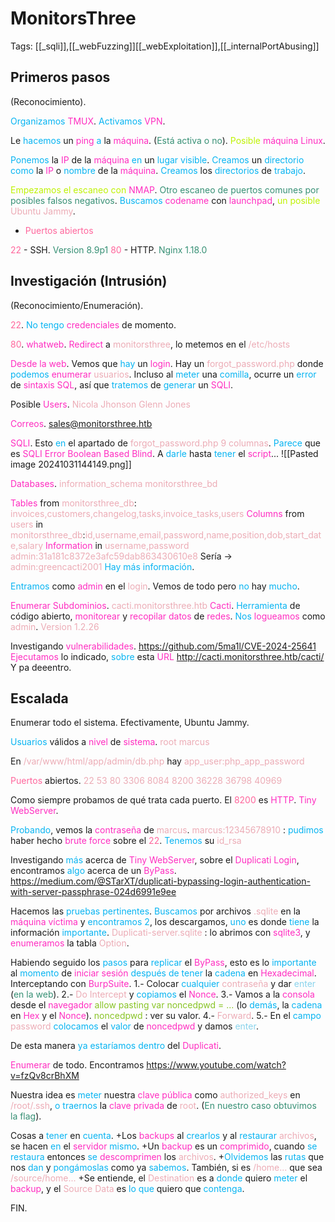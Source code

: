 # MonitorsThree

Tags: [[_sqli]],[[_webFuzzing]][[_webExploitation]],[[_internalPortAbusing]]

## Primeros pasos
(Reconocimiento).

<span style="color:#07b4f2">Organizamos</span> <span style="color:#ff2dc0">TMUX</span>.
<span style="color:#07b4f2">Activamos</span> <span style="color:#ff2dc0">VPN</span>.

Le <span style="color:#07b4f2">hacemos</span> un <span style="color:#ff2dc0">ping</span> <span style="color:#07b4f2">a</span> la <span style="color:#ff2dc0">máquina</span>. (<span style="color:#379075">Está activa o no</span>).
<span style="color:#bef202">Posible</span> <span style="color:#ff2dc0">máquina Linux</span>.

<span style="color:#07b4f2">Ponemos</span> la <span style="color:#ff2dc0">IP</span> de la <span style="color:#ff2dc0">máquina</span> <span style="color:#07b4f2">en</span> un <span style="color:#07b4f2">lugar visible</span>.
<span style="color:#07b4f2">Creamos</span> un <span style="color:#07b4f2">directorio</span> <span style="color:#07b4f2">como</span> la <span style="color:#ff2dc0">IP</span> o <span style="color:#07b4f2">nombre</span> de la <span style="color:#ff2dc0">máquina</span>.
<span style="color:#07b4f2">Creamos</span> los <span style="color:#07b4f2">directorios</span> de <span style="color:#07b4f2">trabajo</span>.

<span style="color:#bef202">Empezamos el escaneo con</span> <span style="color:#ff2dc0">NMAP</span>. <span style="color:#379075">Otro escaneo de puertos comunes por posibles falsos negativos</span>.
<span style="color:#07b4f2">Buscamos</span> <span style="color:#ff2dc0">codename</span> con <span style="color:#ff2dc0">launchpad</span>, <span style="color:#bef202">un posible</span> <span style="color:#ecacb6">Ubuntu Jammy</span>.

+ <span style="color:#ff669c">Puertos abiertos</span>

<span style="color:#ff669c">22</span> - SSH. <span style="color:#379075">Version 8.9p1</span>
<span style="color:#ff669c">80</span> - HTTP. <span style="color:#379075">Nginx 1.18.0</span>


## Investigación (Intrusión)
(Reconocimiento/Enumeración).

<span style="color:#ff669c">22</span>.
<span style="color:#07b4f2">No tengo</span> <span style="color:#ff2dc0">credenciales</span> de momento.


<span style="color:#ff669c">80</span>.
<span style="color:#ff2dc0">whatweb</span>. <span style="color:#ff2dc0">Redirect</span> a <span style="color:#ecacb6">monitorsthree</span>, lo metemos en el <span style="color:#ecacb6">/etc/hosts</span>

<span style="color:#ff2dc0">Desde la web</span>. 
Vemos que <span style="color:#07b4f2">hay</span> un <span style="color:#ff2dc0">login</span>.
Hay un <span style="color:#ecacb6">forgot_password.php</span> donde <span style="color:#07b4f2">podemos</span> <span style="color:#ff2dc0">enumerar</span> <span style="color:#ecacb6">usuarios</span>. Incluso al <span style="color:#07b4f2">meter</span> una <span style="color:#07b4f2">comilla</span>, ocurre un <span style="color:#07b4f2">error</span> de <span style="color:#ff2dc0">sintaxis SQL</span>, así que <span style="color:#07b4f2">tratemos</span> de <span style="color:#07b4f2">generar</span> un <span style="color:#ff2dc0">SQLI</span>.

Posible <span style="color:#ff2dc0">Users</span>.
<span style="color:#ecacb6">Nicola Jhonson</span>
<span style="color:#ecacb6">Glenn Jones</span>

<span style="color:#ff2dc0">Correos</span>.
<span style="color:#ecacb6">sales@monitorsthree.htb</span> 

<span style="color:#ff2dc0">SQLI</span>.
Esto <span style="color:#07b4f2">en</span> el apartado de <span style="color:#ecacb6">forgot_password.php</span>
<span style="color:#ecacb6">9 columnas</span>.
<span style="color:#07b4f2">Parece</span> que es <span style="color:#ff2dc0">SQLI Error Boolean Based Blind</span>.
A <span style="color:#07b4f2">darle</span> hasta <span style="color:#07b4f2">tener</span> el <span style="color:#ff2dc0">script</span>...
![[Pasted image 20241031144149.png]]

<span style="color:#ff2dc0">Databases</span>.
<span style="color:#ecacb6">information_schema</span>
<span style="color:#ecacb6">monitorsthree_bd</span> 

<span style="color:#ff2dc0">Tables</span> from <span style="color:#ecacb6">monitorsthree_db</span>: <span style="color:#ecacb6">invoices,customers,changelog,tasks,invoice_tasks,users</span>
<span style="color:#ff2dc0">Columns</span> from <span style="color:#ecacb6">users</span> in <span style="color:#ecacb6">monitorsthree_db</span>:<span style="color:#ecacb6">id,username,email,password,name,position,dob,start_date,salary</span>
<span style="color:#ff2dc0">Information</span> in <span style="color:#ecacb6">username,password</span> 
<span style="color:#ecacb6">admin:31a181c8372e3afc59dab863430610e8</span>
Sería -> <span style="color:#ecacb6">admin:greencacti2001</span> 
<span style="color:#07b4f2">Hay más información</span>.


<span style="color:#07b4f2">Entramos</span> como <span style="color:#ff2dc0">admin</span> en el <span style="color:#ecacb6">login</span>.
Vemos de todo pero <span style="color:#07b4f2">no</span> hay <span style="color:#07b4f2">mucho</span>.

<span style="color:#ff2dc0">Enumerar Subdominios</span>.
<span style="color:#ecacb6">cacti.monitorsthree.htb</span>
<span style="color:#ff2dc0">Cacti</span>. <span style="color:#07b4f2">Herramienta</span> de código abierto, <span style="color:#ff2dc0">monitorear</span> y <span style="color:#ff2dc0">recopilar datos </span>de <span style="color:#ff2dc0">redes</span>.
<span style="color:#07b4f2">Nos</span> <span style="color:#ff2dc0">logueamos</span> como <span style="color:#ecacb6">admin</span>.
<span style="color:#ecacb6">Version 1.2.26</span>

Investigando <span style="color:#ff2dc0">vulnerabilidades</span>.
https://github.com/5ma1l/CVE-2024-25641
<span style="color:#ff2dc0">Ejecutamos</span> lo indicado, <span style="color:#07b4f2">sobre</span> esta <span style="color:#ff2dc0">URL</span>
<span style="color:#ecacb6">http://cacti.monitorsthree.htb/cacti/</span>
Y pa deeentro.


## Escalada

Enumerar todo el sistema.
Efectivamente, Ubuntu Jammy.

<span style="color:#07b4f2">Usuarios</span> válidos a <span style="color:#ff2dc0">nivel</span> de <span style="color:#ff2dc0">sistema</span>.
<span style="color:#ecacb6">root</span>
<span style="color:#ecacb6">marcus</span> 

En <span style="color:#ecacb6">/var/www/html/app/admin/db.php</span> hay
<span style="color:#ecacb6">app_user:php_app_password</span> 

<span style="color:#ff669c">Puertos</span> abiertos.
<span style="color:#ecacb6">22</span>
<span style="color:#ecacb6">53</span>
<span style="color:#ecacb6">80</span>
<span style="color:#ecacb6">3306</span>
<span style="color:#ecacb6">8084</span>
<span style="color:#ecacb6">8200</span>
<span style="color:#ecacb6">36228</span>
<span style="color:#ecacb6">36798</span>
<span style="color:#ecacb6">40969</span>

Como siempre probamos de qué trata cada puerto.
El <span style="color:#ff669c">8200</span> es <span style="color:#ff2dc0">HTTP</span>. <span style="color:#ff2dc0">Tiny WebServer</span>.

<span style="color:#07b4f2">Probando</span>, vemos la <span style="color:#ff2dc0">contraseña</span> de <span style="color:#ecacb6">marcus</span>.
<span style="color:#ecacb6">marcus:12345678910</span> :    <span style="color:#07b4f2">pudimos</span> haber hecho <span style="color:#ff2dc0">brute force</span> sobre el <span style="color:#ff669c">22</span>.
<span style="color:#07b4f2">Tenemos</span> su <span style="color:#ecacb6">id_rsa</span>

Investigando <span style="color:#07b4f2">más</span> acerca de<span style="color:#ff2dc0"> Tiny WebServer</span>, sobre el <span style="color:#ff2dc0">Duplicati Login</span>, encontramos <span style="color:#07b4f2">algo</span> acerca de un <span style="color:#ff2dc0">ByPass</span>.
https://medium.com/@STarXT/duplicati-bypassing-login-authentication-with-server-passphrase-024d6991e9ee

Hacemos las <span style="color:#07b4f2">pruebas pertinentes</span>.
<span style="color:#07b4f2">Buscamos</span> por archivos <span style="color:#ecacb6">.sqlite</span> en la <span style="color:#ff2dc0">máquina víctima</span> y <span style="color:#07b4f2">encontramos 2</span>, los descargamos, <span style="color:#07b4f2">uno</span> es donde <span style="color:#07b4f2">tiene</span> la información <span style="color:#07b4f2">importante</span>.
<span style="color:#ecacb6">Duplicati-server.sqlite</span> :    lo abrimos con <span style="color:#ff2dc0">sqlite3</span>, y <span style="color:#ff2dc0">enumeramos</span> la tabla <span style="color:#ecacb6">Option</span>.

Habiendo seguido los <span style="color:#07b4f2">pasos</span> para <span style="color:#07b4f2">replicar</span> el <span style="color:#ff2dc0">ByPass</span>, esto es lo <span style="color:#07b4f2">importante</span> al <span style="color:#07b4f2">momento</span> de<span style="color:#ff2dc0"> iniciar sesión</span> <span style="color:#07b4f2">después de tener</span> la <span style="color:#07b4f2">cadena</span> en <span style="color:#ff2dc0">Hexadecimal</span>.
Interceptando con <span style="color:#ff2dc0">BurpSuite</span>.
1.- Colocar <span style="color:#07b4f2">cualquier</span> <span style="color:#ecacb6">contraseña</span> y dar <span style="color:#89d3ec">enter</span> (<span style="color:#379075">en la web</span>).
2.- <span style="color:#ecacb6">Do Intercept</span> y <span style="color:#07b4f2">copiamos</span> el <span style="color:#ff2dc0">Nonce</span>.
3.- Vamos a la <span style="color:#ff2dc0">consola</span> desde el <span style="color:#ff2dc0">navegador</span>
<span style="color:#88c425">allow pasting</span>
<span style="color:#88c425">var noncedpwd = ...</span> (lo <span style="color:#07b4f2">demás</span>, la <span style="color:#07b4f2">cadena</span> en <span style="color:#ff2dc0">Hex</span> y el <span style="color:#ff2dc0">Nonce</span>).
<span style="color:#88c425">noncedpwd</span> :    ver su valor.
4.- <span style="color:#ecacb6">Forward</span>.
5.- En el <span style="color:#07b4f2">campo</span> <span style="color:#ecacb6">password</span> <span style="color:#07b4f2">colocamos</span> el <span style="color:#07b4f2">valor</span> de <span style="color:#ff2dc0">noncedpwd</span> y damos <span style="color:#89d3ec">enter</span>.

De esta manera <span style="color:#07b4f2">ya estaríamos dentro</span> del <span style="color:#ff2dc0">Duplicati</span>.


<span style="color:#ff2dc0">Enumerar</span> de todo.
Encontramos https://www.youtube.com/watch?v=fzQv8crBhXM

Nuestra idea es <span style="color:#07b4f2">meter</span> nuestra <span style="color:#ff2dc0">clave pública </span>como <span style="color:#ecacb6">authorized_keys</span> en <span style="color:#ecacb6">/root/.ssh</span>, <span style="color:#07b4f2">o traernos</span> la <span style="color:#ff2dc0">clave privada</span> de <span style="color:#ecacb6">root</span>. (<span style="color:#379075">En nuestro caso obtuvimos la flag</span>).

Cosas a <span style="color:#07b4f2">tener</span> en <span style="color:#07b4f2">cuenta</span>.
+Los <span style="color:#ff2dc0">backups</span> al <span style="color:#07b4f2">crearlos</span> y al <span style="color:#07b4f2">restaurar</span> <span style="color:#ecacb6">archivos</span>, se hacen <span style="color:#07b4f2">en</span> el <span style="color:#ff2dc0">servidor</span> <span style="color:#07b4f2">mismo</span>.
+Un <span style="color:#ff2dc0">backup</span> es un <span style="color:#ff2dc0">comprimido</span>, cuando <span style="color:#07b4f2">se restaura</span> entonces <span style="color:#07b4f2">se</span> <span style="color:#ff2dc0">descomprimen</span> los <span style="color:#ecacb6">archivos</span>.
+<span style="color:#07b4f2">Olvidemos</span> las <span style="color:#07b4f2">rutas</span> que nos <span style="color:#07b4f2">dan</span> y <span style="color:#07b4f2">pongámoslas</span> como ya <span style="color:#07b4f2">sabemos</span>. También, si es <span style="color:#ecacb6">/home...</span> que sea <span style="color:#ecacb6">/source/home...</span>
+Se entiende, el <span style="color:#ecacb6">Destination</span> es a <span style="color:#07b4f2">donde</span> quiero <span style="color:#07b4f2">meter</span> el <span style="color:#ff2dc0">backup</span>, y el <span style="color:#ecacb6">Source Data</span> es<span style="color:#07b4f2"> lo que</span> quiero que <span style="color:#07b4f2">contenga</span>.

FIN.
